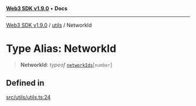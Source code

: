 [**Web3 SDK v1.9.0**](../../../README.md) • **Docs**

***

[Web3 SDK v1.9.0](../../../globals.md) / [utils](../README.md) / NetworkId

# Type Alias: NetworkId

> **NetworkId**: *typeof* [`networkIds`](../variables/networkIds.md)\[`number`\]

## Defined in

[src/utils/utils.ts:24](https://github.com/Mystic-Nayy/alephium-web3/blob/c1afd789a197ce5fe21f08c2965942090157c33d/packages/web3/src/utils/utils.ts#L24)
